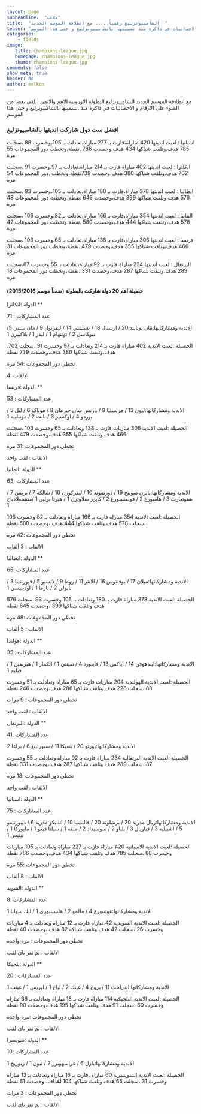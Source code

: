 ```yaml
---
layout: page
subheadline:  "ملاعب"
title:  "الشامبيونزليغ رقمياً .... مع انطلاقة الموسم الجديد  "
teaser: "مع انطلاقة الموسم الجديد للشامبيونزليغ البطولة الاوروبية الاهم والاثمن ،نلقي بعضا من الضوء على الارقام و الاحصائيات في ذاكرة منذ تسميتها بالشامبيونزليغ و حتى هذا الموسم"
categories:
    - fields
image:
   title: champions-league.jpg
   homepage: champions-league.jpg
   thumb: champions-league.jpg
comments: false
show_meta: true
header: no
author: melkon
---
```



مع انطلاقة الموسم الجديد للشامبيونزليغ البطولة الاوروبية الاهم والاثمن ،نلقي بعضا من الضوء على الارقام و الاحصائيات في ذاكرة منذ .تسميتها بالشامبيونزليغ و حتى هذا الموسم

### افضل ست دول شاركت انديتها بالشامبيونزليغ



اسبانيا : لعبت انديتها 420 مباراة،فازت بـ 277 مباراة،تعادلت بـ 105،وخسرت 88 ،سجلت 785 هدف،وتلقت شباكها 434 هدف،وحصدت 786 .نقطة،وتخطت     دور المجموعات 55 مرة

انكلترا : لعبت انديتها 402 مباراة،فازت بـ 214 مباراة،تعادلت بـ 97،وخسرت 91 ،سجلت 702 هدف،وتلقت شباكها 380 هدف،وحصدت 739نقطة،وتخطت .دور المجموعات 54 مرة

ايطاليا : لعبت انديتها 378 مباراة،فازت بـ 180 مباراة،تعادلت بـ 105،وخسرت 93 ،سجلت 576 هدف،وتلقت شباكها 399 هدف،وحصدت 645 .نقطة،وتخطت دور المجموعات 48 مرة

المانيا : لعبت انديتها 354 مباراة،فازت بـ 166 مباراة،تعادلت بـ 82،وخسرت 106 ،سجلت 578 هدف،وتلقت شباكها 444 هدف،وحصدت 580 .نقطة،وتخطت دور المجموعات 42 مرة

فرنسا : لعبت انديتها 306 مباراة،فازت بـ 138 مباراة،تعادلت بـ 65،وخسرت 103 ،سجلت 466 هدف،وتلقت شباكها 355 هدف،وحصدت 479 .نقطة،وتخطت دور المجموعات 31 مرة

البرتغال : لعبت انديتها 234 مباراة،فازت بـ 92 مباراة،تعادلت بـ 55،وخسرت 87،سجلت 289 هدف،وتلقت شباكها 287 هدف،وحصدت 331 .نقطة،وتخطت دور المجموعات 18 مرة

#### (حصيلة اهم 20 دولة شاركت بالبطولة (ضمناً موسم 2015/2016

الدولة :انكلترا       **

عدد المشاركات : 71

الاندية ومشاركاتها:مان يونايتد 20 / ارسنال 18 / تشلسي 14 / ليفربول 9 / مان سيتي 5/ نيوكاسل 2 / توتنهام 1 / ليدز 1 / بلاكبيرن 1

.الحصيلة :لعبت الاندية 402 مباراة فازت بـ 214 وتعادلت بـ 97 وخسرت 91 ،سجلت 702 هدف،وتلقت شباكها 380 هدف،وحصدت 739 نقطة

تخطي دور المجموعات :54 مرة

الالقاب :4

الدولة :فرنسا     **

عدد المشاركات : 53

الاندية ومشاركاتها:ليون 13 / مرسيليا 9  / باريس سان جيرمان 8 / موناكو 6 / ليل 5 / بوردو 4 / اوكسير 3 / نانت 2 / مونبلييه 1

الحصيلة :لعيت الاندية 306 مباريات فازت بـ 138 وتعادلت بـ 65 وخسرت 103 ،سجلت 466 هدف وتلقت شباكها 355 هدف،وحصدت 479 نقطة

تخطي دور المجموعات :31 مرة

الالقاب : لقب واحد

الدولة :المانيا **

عدد المشاركات :63

الاندية ومشاركاتها:بايرن ميونيخ  19 / دورتموند 10 / ليفركوزن 10 / شالكه 7 / بريمن 7 / شتوتغارت 3 / هامبورغ 2 / فولفسبورغ 2 / كايزر سلاوترن 1 / هيرتا برلين 1 /منشنغلادباخ 1

الحصيلة :لعبت الاندية 354 مباراة فازت بـ 166 مباراة وتعادلت بـ 82 وخسرت 106 ،سجلت 578 هدف وتلقت شباكها 444 هدف ،وحصدت 580 نقطة

تخطي دور المجموعات :42 مرة

الالقاب : 3 ألقاب

الدولة :ايطاليا  **

عدد المشاركات :65

الاندية ومشاركاتها:ميلان 17 / يوفنتوس 16 / الانتر 11 / روما 9 / لاتسيو 5 / فيورنتينا 3 / نابولي 2 / بارما 1 / اودينيسي 1

الحصيلة :لعبت الاندية 378 مباراة فازت بـ 180 وتعادلت بـ 105 وخسرت 93 ،سجلت 576 هدف وتلقت شباكها 399 ،وحصدت 645 نقطة

تخطي دور المجموعات :48 مرة

الالقاب : 5 ألقاب

الدولة :هولندا   **

عدد المشاركات : 35

الاندية ومشاركاتها:ايندهوفن 14  / اياكس 13 / فاينورد 4 / تفينتي 1 / الكمار 1 / هيرنفين 1 / فيليم 1

الحصيلة :لعبت الاندية الهولندية 204 مباريات فازت بـ 65 مباراة وتعادلت بـ 51 وخسرت 88 ،سجلت 226 هدف وتلقت شباكها 286 هدف،وحصدت 246 نقطة

تخطي دور المجموعات : 9 مرات

الالقاب : لقب واحد

الدولة :البرتغال   **

عدد المشاركات :41

الاندية ومشاركاتها:بورتو 20 / بنفيكا 11 / سبورتينغ 6 / براغا 2

الحصيلة :لعبت الاندية البرتغالية 234 مباراة فازت بـ 92 مباراة وتعادلت بـ 55  وخسرت 87 ،سجلت 289 هدف وتلقت شباكها 287 هدف ،وحصدت 331 نقطة

تخطي دور المجموعات :18 مرة

الالقاب : لقب واحد

الدولة :اسبانيا   **

عدد المشاركات : 75

الاندية ومشاركاتها:ريال مدريد 20 / برشلونة 20 / فالنسيا 10 / اتلتيكو مدريد 6 / ديبورتيفو 5 / اشبيليه 3 / فياريال 3 / بلباو 2 / سوسيداد 2 / ملقه 1 / سيلتا فيغو 1 / مايوركا 1 / بيتيس 1

الحصيلة :لعبت الاندية الاسبانية 420 مباراة فازت بـ 227 مباراة وتعادلت بـ 105 مباريات وخسرت 88 ،سجلت 785 هدف وتلقت شباكها 434 هدف،وحصدت 786 نقطة

تخطي دور المجموعات :55 مرة

الالقاب : 8 ألقاب

الدولة :السويد   **

عدد المشاركات :8

الاندية ومشاركاتها:غوتنبورغ 4 / مالمو 2 / هلسينبوري 1 / ايك سولنا 1

الحصيلة :لعبت الاندية السويدية 42 مباراة فازت بـ 12 مباراة وتعادلت بـ 4 مباريات وخسرت 26 ،سجلت 42 هدف وتلقت شباكه 82 هدف ،وحصدت 40 نقطة

تخطي دور المجموعات : مرة واحدة

الالقاب : لم تفز باي لقب

الدولة :بلجيكا    **

عدد المشاركات : 20

الاندية ومشاركاتها:اندرلخت 11 / بروج 4 / غينك 2 / لياج 1 / ليريس 1 / غينت 1

الحصيلة :لعبت الاندية البلجيكية 114 مباراة فازت بـ 18 مباراة وتعادلت بـ 36 مباراة وخسرت 60 ،سجلت 91 هدف وتلقت شباكها 195 هدف،وحصدت 90 نقطة

تخطي دور المجموعات :مرة واحدة

الالقاب : لم تفز باي لقب

الدولة :سويسرا    **

عدد المشاركات :10

الاندية ومشاركاتها:بازل 6 / غراسهوبرز 2 / ثيون 1 / زيوريخ 1

الحصيلة :لعبت الاندية السويسرية 60 مباراة ،فازت بـ 16 مباراة وتعادلت بـ 13 مباراة وخسرت 31 ،سجلت 65 هدف وتلقت شباكها 104 أهداف ،وحصدت 61 نقطة

تخطي دور المجموعات : 3 مرات

الالقاب : لم تفز باي لقب
